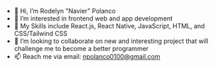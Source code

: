 - 👋 Hi, I’m Rodelyn "Navier" Polanco 
- 👀 I’m interested in frontend web and app development
- 🌱 My Skills include React.js, React Native, JavaScript, HTML, and CSS/Tailwind CSS
- 💞️ I’m looking to collaborate on new and interesting project that will challenge me to become a better programmer
- 📫 Reach me via email: npolanco0100@gmail.com

<!---
Navip10/Navip10 is a ✨ special ✨ repository because its `README.md` (this file) appears on your GitHub profile.
You can click the Preview link to take a look at your changes.
--->
